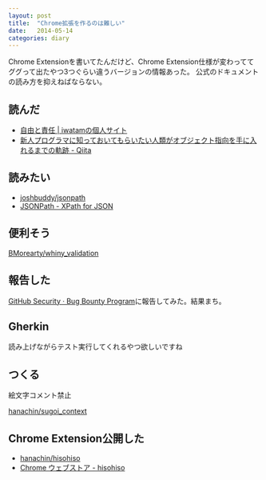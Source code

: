 ```yaml
---
layout: post
title:  "Chrome拡張を作るのは難しい"
date:   2014-05-14
categories: diary
---
```

Chrome Extensionを書いてたんだけど、Chrome Extension仕様が変わっててググって出たやつ3つぐらい違うバージョンの情報あった。
公式のドキュメントの読み方を抑えねばならない。

## 読んだ
- [自由と責任 | iwatamの個人サイト](http://iwatam-server.sakura.ne.jp/column/83/index.html)
- [新人プログラマに知っておいてもらいたい人類がオブジェクト指向を手に入れるまでの軌跡 - Qiita](http://qiita.com/hirokidaichi/items/591ad96ab12938878fe1)

## 読みたい
- [joshbuddy/jsonpath](https://github.com/joshbuddy/jsonpath)
- [JSONPath - XPath for JSON](http://goessner.net/articles/JsonPath/)

## 便利そう
[BMorearty/whiny_validation](https://github.com/BMorearty/whiny_validation)

## 報告した
[GitHub Security · Bug Bounty Program](https://bounty.github.com/)に報告してみた。結果まち。

## Gherkin
読み上げながらテスト実行してくれるやつ欲しいですね

## つくる
絵文字コメント禁止

[hanachin/sugoi_context](https://github.com/hanachin/sugoi_context)

## Chrome Extension公開した
- [hanachin/hisohiso](https://github.com/hanachin/hisohiso)
- [Chrome ウェブストア - hisohiso](https://chrome.google.com/webstore/detail/hisohiso/hcpekkapbdcbhkpkeakeibkfgpaonmpc)
